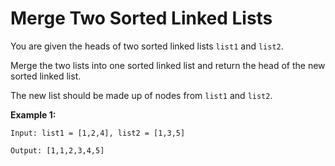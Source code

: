 # Merge Two Sorted Linked Lists

You are given the heads of two sorted linked lists `list1` and `list2`.

Merge the two lists into one sorted linked list and return the head of the new sorted linked list.

The new list should be made up of nodes from `list1` and `list2`.

**Example 1:**

```
Input: list1 = [1,2,4], list2 = [1,3,5]

Output: [1,1,2,3,4,5]
```